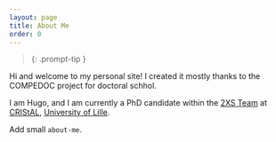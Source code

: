 ```yaml
---
layout: page
title: About Me
order: 0
---
```


> {: .prompt-tip }

Hi and welcome to my personal site! I created it mostly thanks to the COMPEDOC project for doctoral schhol.

I am Hugo, and I am currently a PhD candidate within the [2XS Team](https://www.cristal.univ-lille.fr/equipes/2xs/) at [CRIStAL](https://www.cristal.univ-lille.fr/spip.php?page=rubrique&id_rubrique=1), [University of Lille](https://www.univ-lille.fr/).  

Add small `about-me`.

<!-- You can find more information in my [CV](/assets/pdf/cv.pdf) (last update: March 2025). -->

<!-- >
News:
* I will be part of the PC of [TASE 2025](https://cyprusconferences.org/tase2025/).
* I am invited speaker at [LVP Days 2024](https://groupes.renater.fr/wiki/lvp/public/journee_lvp_novembre2024) and [SCALP Days 2024](https://www.irif.fr/gt-scalp/journees-2024). 
* Together with [Nian-Ze Lee](https://nianzelee.github.io/), we will chair the [Artifact Evaluation](https://spin-web.github.io/SPIN2025/artifacts) at [SPIN 2025](https://spin-web.github.io/SPIN2025/).
* After many years of loyal service, I am taking over from [Sophie Tourret](https://members.loria.fr/STourret/) as editor of the [AAR newsletter](https://aarinc.org//newletters). Feel free to send me any relevant information that you would like to include in the next edition! 
{: .prompt-news } -->